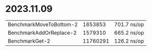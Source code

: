 # 2023.11.09

|                         |           |                  |
| ----------------------- | --------- | ---------------- |
| BenchmarkMoveToBottom-2 |   1653853 |      701.7 ns/op |
| BenchmarkAddOrReplace-2 |   1579310 |      665.2 ns/op |
| BenchmarkGet-2          |  11760291 |      126.2 ns/op |

